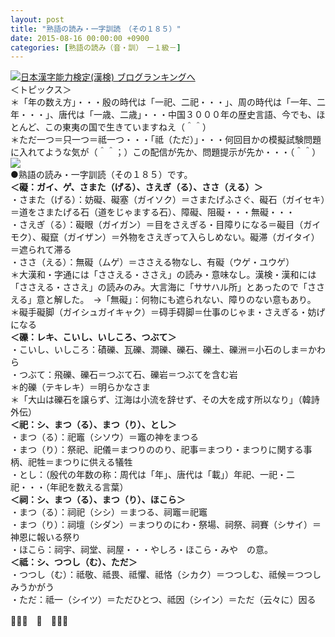 ```yaml
---
layout: post
title: "熟語の読み・一字訓読　（その１８５）"
date: 2015-08-16 00:00:00 +0900
categories: [熟語の読み（音・訓）　ー１級－]
---
```


[![](/syuusyuu9701/assets/images/熟語の読み・一字訓読-（その１８５）-br_c_3028_1.gif)](http://blog.with2.net/link.php?1659096:3028 "日本漢字能力検定(漢検) ブログランキングへ")[日本漢字能力検定(漢検) ブログランキングへ](http://blog.with2.net/link.php?1659096:3028)  
＜トピックス＞  
＊「年の数え方」・・・殷の時代は「一祀、二祀・・・」、周の時代は「一年、二年・・・」、唐代は「一歳、二歳」・・・中国３０００年の歴史言語、今でも、ほとんど、この東夷の国で生きていますねえ（＾＾）  
＊ただ一つ＝只一つ＝祗一つ・・・「祗（ただ）」・・・何回目かの模擬試験問題に入れてような気が（＾＾；）この配信が先か、問題提示が先か・・・（＾＾）  
![](/syuusyuu9701/assets/images/熟語の読み・一字訓読-（その１８５）-e51a1b61193133bf9d60aa687892371a.png)  
●熟語の読み・一字訓読（その１８５）です。  
**＜礙：ガイ、ゲ、さまた（げる）、さえぎ（る）、ささ（える）＞**  
・さまた（げる）：妨礙、礙塞（ガイソク）＝さまたげふさぐ、礙石（ガイセキ）＝道をさまたげる石（道をじゃまする石）、障礙、阻礙・・・無礙・・・  
・さえぎ（る）：礙眼（ガイガン）＝目をさえぎる・目障りになる＝礙目（ガイモク）、礙竄（ガイザン）＝外物をさえぎって入らしめない。礙滞（ガイタイ）＝遮られて滞る  
・ささ（える）：無礙（ムゲ）＝ささえる物なし、有礙（ウゲ・ユウゲ）  
＊大漢和・字通には「ささえる・ささえ」の読み・意味なし。漢検・漢和には「ささえる・ささえ」の読みのみ。大言海に「ササハル所」とあったので「ささえる」意と解した。　→「無礙」：何物にも遮られない、障りのない意もあり。  
＊礙手礙脚（ガイシュガイキャク）＝碍手碍脚＝仕事のじゃま・さえぎる・妨げになる  
**＜礫：レキ、こいし、いしころ、つぶて＞**  
・こいし、いしころ：磧礫、瓦礫、澗礫、礫石、礫土、礫洲＝小石のしま＝かわら  
・つぶて：飛礫、礫石＝つぶて石、礫岩＝つぶてを含む岩  
＊的礫（テキレキ）＝明らかなさま  
＊「大山は礫石を譲らず、江海は小流を辞せず、その大を成す所以なり」（韓詩外伝）  
**＜祀：シ、まつ（る）、まつ（り）、とし＞**  
・まつ（る）：祀竈（シソウ）＝竈の神をまつる  
・まつ（り）：祭祀、祀儀＝まつりののり、祀事＝まつり・まつりに関する事柄、祀牲＝まつりに供える犠牲  
・とし：（殷代の年数の称：周代は「年」、唐代は「載」）年祀、一祀・二祀・・・（年祀を数える言葉）  
**＜祠：シ、まつ（る）、まつ（り）、ほこら＞**  
・まつ（る）：祠祀（シシ）＝まつる、祠竈＝祀竈  
・まつ（り）：祠壇（シダン）＝まつりのにわ・祭場、祠祭、祠賽（シサイ）＝神恩に報いる祭り  
・ほこら：祠宇、祠堂、祠屋・・・やしろ・ほこら・みや　の意。  
**＜祗：シ、つつし（む）、ただ＞**  
・つつし（む）：祗敬、祗畏、祗懼、祗恪（シカク）＝つつしむ、祗候＝つつしみうかがう  
・ただ：祗一（シイツ）＝ただひとつ、祗因（シイン）＝ただ（云々に）因る  
  
👋👋👋　🐑　👋👋👋  
